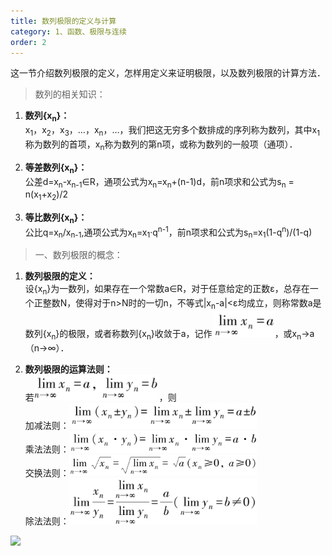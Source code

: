 ```yaml
---
title: 数列极限的定义与计算
category: 1、函数、极限与连续
order: 2
---
```


这一节介绍数列极限的定义，怎样用定义来证明极限，以及数列极限的计算方法．

> 数列的相关知识：

1. **数列{x<sub>n</sub>}：**<br/>
    x<sub>1</sub>，x<sub>2</sub>，x<sub>3</sub>，…，x<sub>n</sub>，…，我们把这无穷多个数排成的序列称为数列，其中x<sub>1</sub>称为数列的首项，x<sub>n</sub>称为数列的第n项，或称为数列的一般项（通项）．

2. **等差数列{x<sub>n</sub>}：**<br/>
    公差d=x<sub>n</sub>-x<sub>n-1</sub>∈R，通项公式为x<sub>n</sub>=x<sub>n</sub>+(n-1)d，前n项求和公式为s<sub>n</sub> = n(x<sub>1</sub>+x<sub>2</sub>)/2

3. **等比数列{x<sub>n</sub>}：**<br/>
	公比q=x<sub>n</sub>/x<sub>n-1</sub>,通项公式为x<sub>n</sub>=x<sub>1</sub>·q<sup>n-1</sup>，前n项求和公式为s<sub>n</sub>=x<sub>1</sub>(1-q<sup>n</sup>)/(1-q)

> 一、数列极限的概念：

1. **数列极限的定义：**<br/>
    设{x<sub>n</sub>}为一数列，如果存在一个常数a∈R，对于任意给定的正数ε，总存在一个正整数N，使得对于n>N时的一切n，不等式|x<sub>n</sub>-a|<ε均成立，则称常数a是数列{x<sub>n</sub>}的极限，或者称数列{x<sub>n</sub>}收敛于a，记作<img src='../../images/数列极限的定义.png' width=100 />，或x<sub>n</sub>→a（n→∞）．

2. **数列极限的运算法则：**<br/>
	若<img src='../../images/数列极限的运算法则1.png' width=200 />，则<br/>
	加减法则：<img src='../../images/数列极限的运算法则2.png' width=300 /><br/>
	乘法法则：<img src='../../images/数列极限的运算法则3.png' width=300 /><br/>
	交换法则：<img src='../../images/数列极限的运算法则4.png' width=300 /><br/>
	除法法则：<img src='../../images/数列极限的运算法则5.png' width=300 /><br/>
	
![](//placehold.it/800x600)
